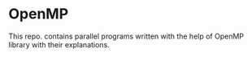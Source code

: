 # OpenMP

This repo. contains parallel programs written with the help of OpenMP library with their explanations.